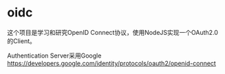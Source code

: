# oidc

这个项目是学习和研究OpenID Connect协议，使用NodeJS实现一个OAuth2.0的Client。

Authentication Server采用Google
https://developers.google.com/identity/protocols/oauth2/openid-connect
